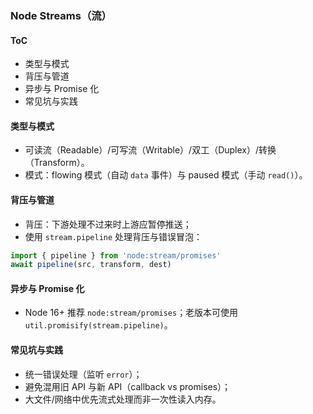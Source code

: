 ### Node Streams（流）

#### ToC

- 类型与模式
- 背压与管道
- 异步与 Promise 化
- 常见坑与实践

#### 类型与模式

- 可读流（Readable）/可写流（Writable）/双工（Duplex）/转换（Transform）。
- 模式：flowing 模式（自动 `data` 事件）与 paused 模式（手动 `read()`）。

#### 背压与管道

- 背压：下游处理不过来时上游应暂停推送；
- 使用 `stream.pipeline` 处理背压与错误冒泡：

```js
import { pipeline } from 'node:stream/promises'
await pipeline(src, transform, dest)
```

#### 异步与 Promise 化

- Node 16+ 推荐 `node:stream/promises`；老版本可使用 `util.promisify(stream.pipeline)`。

#### 常见坑与实践

- 统一错误处理（监听 `error`）；
- 避免混用旧 API 与新 API（callback vs promises）；
- 大文件/网络中优先流式处理而非一次性读入内存。


